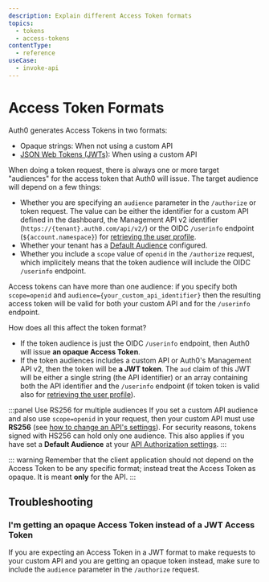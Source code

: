 ```yaml
---
description: Explain different Access Token formats
topics:
  - tokens
  - access-tokens
contentType:
  - reference
useCase:
  - invoke-api
---
```


# Access Token Formats

Auth0 generates Access Tokens in two formats: 
* Opaque strings: When not using a custom API
* [JSON Web Tokens (JWTs)](/jwt): When using a custom API

When doing a token request, there is always one or more target "audiences" for the access token that Auth0 will issue. The target audience will depend on a few things:

- Whether you are specifying an `audience` parameter in the `/authorize` or token request. The value can be either the identifier for a custom API defined in the dashboard, the Management API v2 identifier (`https://{tenant}.auth0.com/api/v2/`) or the OIDC `/userinfo` endpoint (`${account.namespace}`) for [retrieving the user profile](/api/authentication#get-user-info).
- Whether your tenant has a [Default Audience](/dashboard/dashboard-tenant-settings#api-authorization-settings) configured.
- Whether you include a `scope` value of `openid` in the `/authorize` request, which implicitely means that the token audience will include the OIDC `/userinfo` endpoint.

Access tokens can have more than one audience: if you specify both `scope=openid` and `audience={your_custom_api_identifier}` then the resulting access token will be valid for both your custom API and for the `/userinfo` endpoint.

How does all this affect the token format? 

- If the token audience is just the OIDC `/userinfo` endpoint, then Auth0 will issue **an opaque Access Token**.
- If the token audiences includes a custom API or Auth0's Management API v2, then the token will be **a JWT token**. The `aud` claim of this JWT will be either a single string (the API identifier) or an array containing both the API identifier and the `/userinfo` endpoint (if token token is valid also for [retrieving the user profile](/api/authentication#get-user-info)).

:::panel Use RS256 for multiple audiences
If you set a custom API audience and also use `scope=openid` in your request, then your custom API must use **RS256** (see [how to change an API's settings](/apis#api-settings)). For security reasons, tokens signed with HS256 can hold only one audience. This also applies if you have set a **Default Audience** at your [API Authorization settings](${manage_url}/#/tenant).
:::

::: warning
Remember that the client application should not depend on the Access Token to be any specific format; instead treat the Access Token as opaque. It is meant **only** for the API.
:::

## Troubleshooting

### I'm getting an opaque Access Token instead of a JWT Access Token

If you are expecting an Access Token in a JWT format to make requests to your custom API and you are getting an opaque token instead, make sure to include the `audience` parameter in the `/authorize` request.
